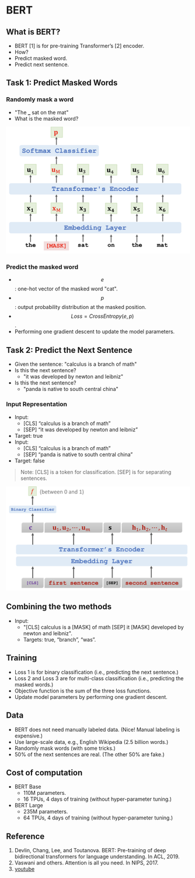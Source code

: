 # BERT

## What is BERT?

* BERT \[1] is for pre-training Transformer’s \[2] encoder.
* How?
* Predict masked word.
* Predict next sentence.

## Task 1: Predict Masked Words

### Randomly mask a word

* "The **\_** sat on the mat"
* What is the masked word?

![](<../.gitbook/assets/screen-shot-2021-08-15-at-11.46.38-am (2) (2).png>)

### Predict the masked word

* $$e$$: one-hot vector of the masked word "cat".
* $$p$$ : output probability distribution at the masked position.
* $$Loss = CrossEntropy( e,p)$$.
* Performing one gradient descent to update the model parameters.

## Task 2: Predict the Next Sentence

* Given the sentence: "calculus is a branch of math"
* Is this the next sentence?
  * "it was developed by newton and leibniz"
* Is this the next sentence?
  * "panda is native to south central china"

### Input Representation

* Input:
  * \[CLS] “calculus is a branch of math”
  * \[SEP] “it was developed by newton and leibniz”
* Target: true
* Input:
  * \[CLS] “calculus is a branch of math”
  * \[SEP] “panda is native to south central china”
* Target: false

> Note: \[CLS] is a token for classification. \[SEP] is for separating sentences.

![](../.gitbook/assets/screen-shot-2021-08-15-at-11.53.17-am.png)

## Combining the two methods

* Input:
  * "\[CLS] calculus is a \[MASK] of math \[SEP] it \[MASK] developed by newton and leibniz".
  * Targets: true, “branch”, “was”.

## Training

* Loss 1 is for binary classification (i.e., predicting the next sentence.)
* Loss 2 and Loss 3 are for multi-class classification (i.e., predicting the masked words.)
* Objective function is the sum of the three loss functions.
* Update model parameters by performing one gradient descent.

## Data

* BERT does not need manually labeled data. (Nice! Manual labeling is expensive.)
* Use large-scale data, e.g., English Wikipedia (2.5 billion words.)
* Randomly mask words (with some tricks.)
* 50% of the next sentences are real. (The other 50% are fake.)

## Cost of computation

* BERT Base
  * 110M parameters.
  * 16 TPUs, 4 days of training (without hyper-parameter tuning.)
* BERT Large
  * 235M parameters.
  * 64 TPUs, 4 days of training (without hyper-parameter tuning.)

## Reference

1. Devlin, Chang, Lee, and Toutanova. BERT: Pre-training of deep bidirectional transformers for language understanding. In ACL, 2019.
2. Vaswani and others. Attention is all you need. In NIPS, 2017.
3. [youtube](https://www.youtube.com/watch?v=UlC6AjQWao8\&t=17s)
